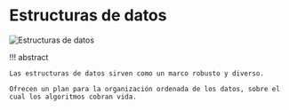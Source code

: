 # Estructuras de datos

![Estructuras de datos](../assets/covers/chapter_data_structure.jpg)

!!! abstract

    Las estructuras de datos sirven como un marco robusto y diverso.

    Ofrecen un plan para la organización ordenada de los datos, sobre el cual los algoritmos cobran vida.
